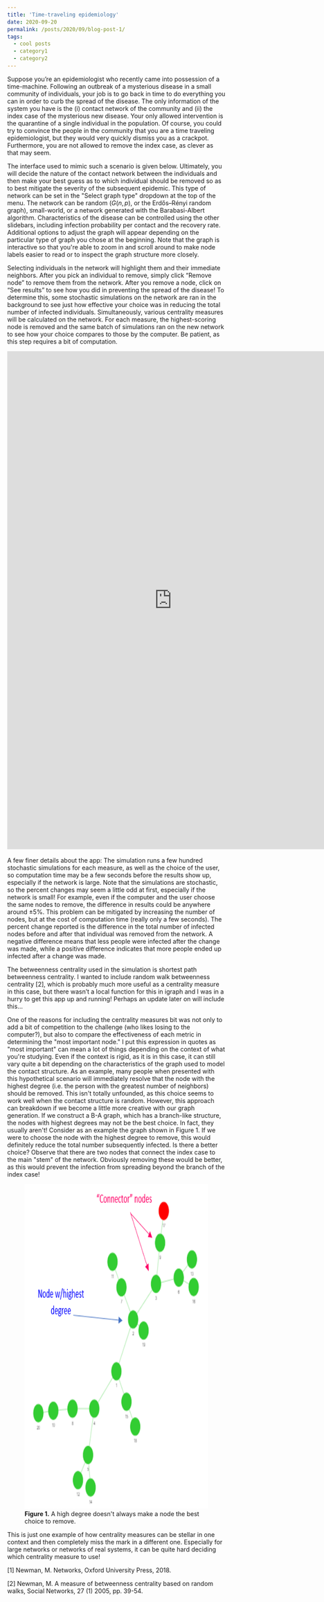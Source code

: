 ```yaml
---
title: 'Time-traveling epidemiology'
date: 2020-09-20
permalink: /posts/2020/09/blog-post-1/
tags:
  - cool posts
  - category1
  - category2
---
```



Suppose you’re an epidemiologist who recently came into possession of a time-machine. 
Following an outbreak of a mysterious disease in a small community of individuals, 
your job is to go back in time to do everything you can in order to curb the spread of 
the disease. The only information of the system you have is the (i) contact network of 
the community and (ii) the index case of the mysterious new disease. Your only allowed 
intervention is the quarantine of a single individual in the population. Of course, you 
could try to convince the people in the community that you are a time traveling epidemiologist, 
but they would very quickly dismiss you as a crackpot. Furthermore, you are not allowed to 
remove the index case, as clever as that may seem.

The interface used to mimic such a scenario is given below. Ultimately, you will decide
the nature of the contact network between the individuals and then make your best guess
as to which individual should be removed so as to best mitigate the severity of the 
subsequent epidemic. This type of network can be set in the "Select graph type" dropdown at 
the top of the menu. The 
network can be random ($G(n,p)$, or the Erdős–Rényi random graph), small-world, or a 
network generated with the Barabasi-Albert algorithm. Characteristics of the disease can be 
controlled using the other slidebars, including infection probability per contact and the 
recovery rate. Additional options to adjust the graph will appear depending on the particular
type of graph you chose at the beginning. Note that the graph is interactive so that you're able
to zoom in and scroll around to make node labels easier to read or to inspect the graph
structure more closely. 

Selecting individuals in the network will highlight 
them and their immediate neighbors. After you pick an individual to remove,
 simply click “Remove node” to remove them from the network. 
After you remove a node, click on “See results” to see how you did in preventing the 
spread of the disease! To determine this, some stochastic simulations on the network 
are ran in the background to see just how effective your choice was in reducing the 
total number of infected individuals. Simultaneously, various centrality measures 
will be calculated on  the network. For each measure, the highest-scoring node is removed
and the same batch of simulations ran on the new network to see how your choice
compares to those by the computer.
Be patient, as this step requires a bit of computation. 

<iframe src="https://cbutler112358.shinyapps.io/shiny_app/" style="border:none;width:759px;height:1150px;"></iframe>

A few finer details about the app: The simulation runs a few hundred stochastic simulations 
for each measure, as well as the choice of the user, so computation time may be a few seconds 
before the results show up, especially if the network is large. Note 
that the simulations are stochastic, so the percent changes may seem a little odd at first, 
especially if the network is small! For example, even if the computer and the user choose the 
same nodes to remove, the difference in results could be anywhere around $\pm5\%$. 
This problem can be mitigated by increasing the number of nodes, but at the cost of 
computation time (really only a few seconds). The percent change reported is the difference 
in the total number of infected nodes before and after that individual was removed from the 
network. A negative difference means that less people were infected after the change was made, 
while a positive difference indicates that more people ended up infected after a change was made.

The betweenness centrality used in the simulation is shortest path betweenness centrality. 
I wanted to include random walk betweenness centrality [2], which is probably much more useful 
as a centrality measure in this case, but there wasn’t a local function for this in igraph and 
I was in a hurry to get this app up and running! Perhaps an update later on will include this…

One of the reasons for including the centrality measures bit was not only to add a bit of
competition to the challenge (who likes losing to the computer?), but also to compare the effectiveness 
of each metric in determining the "most important node." I put this expression in quotes as "most 
important" can mean a lot of things depending on the context of what you're studying. Even if the
context is rigid, as it is in this case, it can still vary quite a bit depending on the characteristics of
the graph used to
model the contact structure. As an example, many people when presented with this hypothetical
scenario will immediately resolve that the node with the highest degree (i.e. the person with the greatest
number of neighbors) should be removed. This isn't totally unfounded, as
this choice seems to work well when the contact structure is random. 
However, this approach can breakdown if we 
become a little more creative with our graph generation. 
If we construct a B-A graph, which has a branch-like structure, the nodes with highest 
degrees may not be the best choice. In fact, they usually aren't! Consider as an example the graph
shown in Figure 1. If we were to choose the node with the highest degree to remove, this would 
definitely reduce the total number subsequently infected. Is there a better choice? Observe that 
there are two nodes
that connect the index case to the main "stem" of the network. Obviously removing these
would be better, as this would prevent the infection from spreading beyond the branch of the index 
case! 

<figure>
    <img src='/images/BAexample.PNG' alt='BA_example' height='750' width='750' class='center'/>
    <figcaption><b>Figure 1.</b> A high degree doesn't always make a node the best choice to remove.</figcaption>
</figure>

This is just one example of how centrality measures can be stellar in one context and then 
completely miss the mark in a different one. Especially for large networks or networks of real systems,
 it can be quite hard
deciding which centrality measure to use!

[1] Newman, M. Networks, Oxford University Press, 2018.

[2] Newman, M. A measure of betweenness centrality based on random walks, Social Networks, 27 (1) 2005, pp. 39-54.

